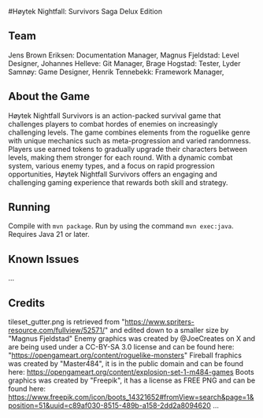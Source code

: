 #Høytek Nightfall: Survivors Saga Delux Edition


## Team
Jens Brown Eriksen: Documentation Manager, 
Magnus Fjeldstad: Level Designer, 
Johannes Helleve: Git Manager, 
Brage Hogstad: Tester, 
Lyder Samnøy: Game Designer, 
Henrik Tennebekk: Framework Manager, 

## About the Game
Høytek Nightfall Survivors is an action-packed survival game that challenges players to combat hordes of enemies on increasingly challenging levels. The game combines elements from the roguelike genre with unique mechanics such as meta-progression and varied randomness. Players use earned tokens to gradually upgrade their characters between levels, making them stronger for each round. With a dynamic combat system, various enemy types, and a focus on rapid progression opportunities, Høytek Nightfall Survivors offers an engaging and challenging gaming experience that rewards both skill and strategy.

## Running
Compile with `mvn package`.
Run by using the command `mvn exec:java`.
Requires Java 21 or later.

## Known Issues

...

## Credits
tileset_gutter.png is retrieved from "https://www.spriters-resource.com/fullview/52571/" and edited down to a smaller size by "Magnus Fjeldstad"
Enemy graphics was created by @JoeCreates on X and are being used under a CC-BY-SA 3.0 license and can be found here: "https://opengameart.org/content/roguelike-monsters"
Fireball fraphics was created by "Master484", it is in the public domain and can be found here: https://opengameart.org/content/explosion-set-1-m484-games
Boots graphics was created by "Freepik", it has a license as FREE PNG and can be found here: https://www.freepik.com/icon/boots_14321652#fromView=search&page=1&position=51&uuid=c89af030-8515-489b-a158-2dd2a8094620
...
